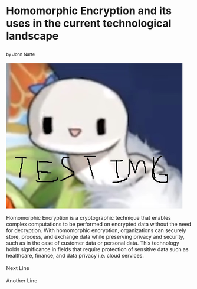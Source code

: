 # Homomorphic Encryption and its uses in the current technological landscape
<sub>by John Narte</sub>
<br/><br/>
![Book logo](docs/assets/blog-test-img.jpg)

Homomorphic Encryption is a cryptographic technique that enables complex computations to be performed on encrypted data without the need for decryption.
With homomorphic encryption, organizations can securely store, process, and exchange data while preserving privacy and security, such as in the case of customer data or personal data.
This technology holds significance in fields that require protection of sensitive data such as healthcare, finance, and data privacy i.e. cloud services.
<br/><br/>
Next Line
<br/><br/>
Another Line
